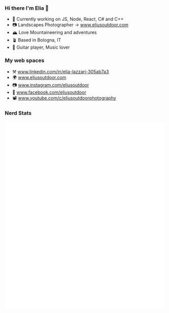 ### Hi there I'm Elia 👋

- 🔭 Currently working on JS, Node, React, C# and C++
- 📷 Landscapes Photographer -> www.eliusoutdoor.com
- 🏔️ Love Mountaineering and adventures
- 🪴 Based in Bologna, IT
- 🎸 Guitar player, Music lover

### My web spaces

 - ⚒️ www.linkedin.com/in/elia-lazzari-305ab7a3
 - 🌍 www.eliusoutdoor.com
 - 📷 www.instagram.com/eliusoutdoor
 - 📒 www.facebook.com/eliusoutdoor
 - 📽️ www.youtube.com/c/eliusoutdoorphotography

### Nerd Stats

![](https://raw.githubusercontent.com/elius94/github-stats/master/generated/overview.svg#gh-dark-mode-only)
![](https://raw.githubusercontent.com/elius94/github-stats/master/generated/languages.svg#gh-dark-mode-only)

